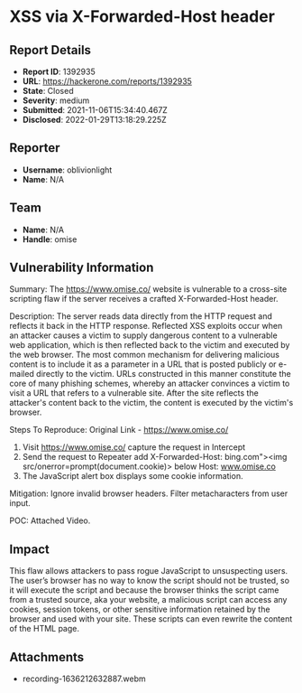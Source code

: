 # XSS via X-Forwarded-Host header

## Report Details
- **Report ID**: 1392935
- **URL**: https://hackerone.com/reports/1392935
- **State**: Closed
- **Severity**: medium
- **Submitted**: 2021-11-06T15:34:40.467Z
- **Disclosed**: 2022-01-29T13:18:29.225Z

## Reporter
- **Username**: oblivionlight
- **Name**: N/A

## Team
- **Name**: N/A
- **Handle**: omise

## Vulnerability Information
Summary:
The https://www.omise.co/ website is vulnerable to a cross-site scripting flaw if the server receives a crafted X-Forwarded-Host header.

Description:
The server reads data directly from the HTTP request and reflects it back in the HTTP response. Reflected XSS exploits occur when an attacker causes a victim to supply dangerous content to a vulnerable web application, which is then reflected back to the victim and executed by the web browser. The most common mechanism for delivering malicious content is to include it as a parameter in a URL that is posted publicly or e-mailed directly to the victim. URLs constructed in this manner constitute the core of many phishing schemes, whereby an attacker convinces a victim to visit a URL that refers to a vulnerable site. After the site reflects the attacker's content back to the victim, the content is executed by the victim's browser.


Steps To Reproduce:
Original Link - https://www.omise.co/

 1. Visit https://www.omise.co/ capture the request in Intercept 
 2. Send the request to Repeater add X-Forwarded-Host: bing.com"><img src/onerror=prompt(document.cookie)>  below Host: www.omise.co
 3. The JavaScript alert box displays some cookie information. 

Mitigation:
Ignore invalid browser headers. Filter metacharacters from user input.

POC:
Attached Video.

## Impact

This flaw allows attackers to pass rogue JavaScript to unsuspecting users. The user’s browser has no way to know the script should not be trusted, so it will execute the script and because the browser thinks the script came from a trusted source, aka your website, a malicious script can access any cookies, session tokens, or other sensitive information retained by the browser and used with your site. These scripts can even rewrite the content of the HTML page.

## Attachments
- recording-1636212632887.webm
